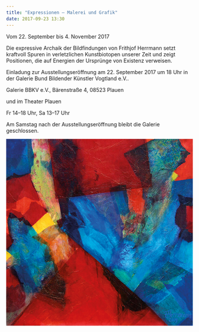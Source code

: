 ```yaml
---
title: "Expressionen – Malerei und Grafik"
date: 2017-09-23 13:30
---
```

Vom 22. September bis 4. November 2017

Die expressive Archaik der Bildfindungen von Frithjof Herrmann setzt kraftvoll Spuren in verletzlichen Kunstbiotopen unserer Zeit und zeigt Positionen, die auf Energien der Ursprünge von Existenz verweisen.

Einladung zur Ausstellungseröffnung am 22. September 2017 um 18 Uhr in der Galerie Bund Bildender Künstler Vogtland e.V..

Galerie BBKV e.V., Bärenstraße 4, 08523 Plauen

und im Theater Plauen

Fr 14­­–18 Uhr, Sa 13­–17 Uhr

Am Samstag nach der Ausstellungseröffnung bleibt die Galerie geschlossen.

![Frithjof Herrmann: Ausstellung](/img/frithjof-herrmann/frithjof-herrmann-ausstellung.jpg)
